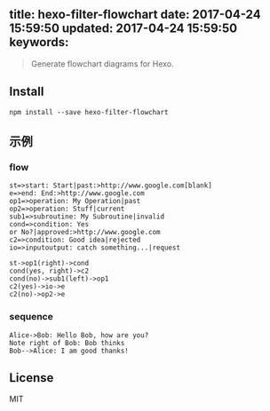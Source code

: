 title: hexo-filter-flowchart
date: 2017-04-24 15:59:50
updated: 2017-04-24 15:59:50
keywords:
---

> Generate flowchart diagrams for Hexo.

## Install

```
npm install --save hexo-filter-flowchart
```

## 示例

### flow

```flow
st=>start: Start|past:>http://www.google.com[blank]
e=>end: End:>http://www.google.com
op1=>operation: My Operation|past
op2=>operation: Stuff|current
sub1=>subroutine: My Subroutine|invalid
cond=>condition: Yes
or No?|approved:>http://www.google.com
c2=>condition: Good idea|rejected
io=>inputoutput: catch something...|request

st->op1(right)->cond
cond(yes, right)->c2
cond(no)->sub1(left)->op1
c2(yes)->io->e
c2(no)->op2->e
```

### sequence

```sequence
Alice->Bob: Hello Bob, how are you?
Note right of Bob: Bob thinks
Bob-->Alice: I am good thanks!
```

## License

MIT
